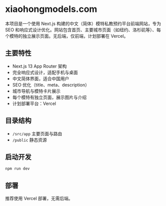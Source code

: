 # xiaohongmodels.com

本项目是一个使用 Next.js 构建的中文（简体）模特私教预约平台前端网站，专为 SEO 和响应式设计优化。网站包含首页、主要城市页面（如纽约、洛杉矶等）、每个模特的独立展示页面。无后端，仅前端，计划部署在 Vercel。

## 主要特性

- Next.js 13 App Router 架构
- 完全响应式设计，适配手机与桌面
- 中文简体界面，适合中国用户
- SEO 优化（title、meta、description）
- 城市导航与模特卡片展示
- 每个模特有独立页面，展示图片与介绍
- 计划部署平台：Vercel

## 目录结构

- `/src/app` 主要页面与路由
- `/public` 静态资源

## 启动开发

```bash
npm run dev
```

## 部署

推荐使用 Vercel 部署，无需后端。
